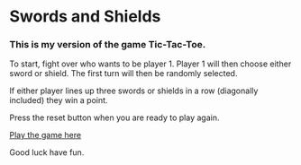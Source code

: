 # Swords and Shields

### This is my version of the game Tic-Tac-Toe.  

To start, fight over who wants to be player 1. Player 1 will then choose either sword or shield. The first turn will then be randomly selected.

If either player lines up three swords or shields in a row (diagonally included) they win a point.

Press the reset button when you are ready to play again.


[Play the game here](https://cullsgit.github.io/project0/)

Good luck have fun.
